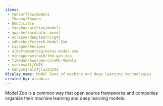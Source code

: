 ```yaml
---
items:
 - tensorflow/models
 - Theano/Theano
 - BVLC/caffe
 - facebookarchive/models
 - apache/incubator-mxnet
 - eclipse/deeplearning4j
 - sdhnshu/Pytorch-Model-Zoo
 - Lasagne/Recipes
 - albertomontesg/keras-model-zoo
 - hindupuravinash/the-gan-zoo
 - likedan/Awesome-CoreML-Models
 - microsoft/CNTK
 - kenyonj/alsfjlasd3242
display_name: Model Zoos of machine and deep learning technologies
created_by: alanbraz
---
```

Model Zoo is a common way that open source frameworks and companies organize their machine learning and deep learning models.
